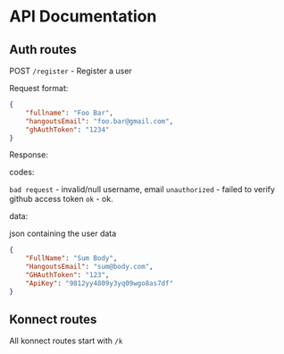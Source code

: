 # API Documentation

## Auth routes

POST `/register` - Register a user

Request format:

```json
{
    "fullname": "Foo Bar",
    "hangoutsEmail": "foo.bar@gmail.com",
    "ghAuthToken": "1234"
}
```

Response:

codes:

`bad request` - invalid/null username, email
`unauthorized` - failed to verify github access token
`ok` - ok.

data:

json containing the user data

```json
{
    "FullName": "Sum Body",
    "HangoutsEmail": "sum@body.com",
    "GHAuthToken": "123",
    "ApiKey": "9812yy4809y3yq09wgo8as7df"
}
```

## Konnect routes

All konnect routes start with `/k`
